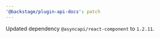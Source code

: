 ```yaml
---
'@backstage/plugin-api-docs': patch
---
```


Updated dependency `@asyncapi/react-component` to `1.2.11`.
